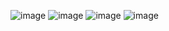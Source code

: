![image](https://github.com/yuh2150/MedicalApp/assets/118002918/fee81885-9cc9-404e-ac8d-3803b39230fb)
![image](https://github.com/yuh2150/MedicalApp/assets/118002918/12f4c28b-314d-4d36-b059-50aeca4943e6)
![image](https://github.com/yuh2150/MedicalApp/assets/118002918/b1d92ab9-0823-4550-911d-4a16d0020fb5)
![image](https://github.com/yuh2150/MedicalApp/assets/118002918/79e23cfe-c92e-4d9e-b95a-acad8d9eda6d)
